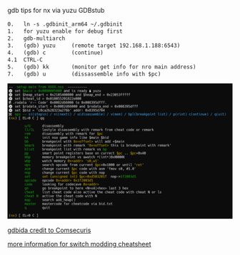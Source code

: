 gdb tips for nx via yuzu GDBstub 
```
0.   ln -s .gdbinit_arm64 ~/.gdbinit
1.   for yuzu enable for debug first 
2.   gdb-multiarch 
3.   (gdb) yuzu     (remote target 192.168.1.188:6543)
4.   (gdb) c        (continue)
4.1  CTRL-C 
5.   (gdb) kk       (monitor get info for nro main address)
7.   (gdb) u        (dissassemble info with $pc) 
```     
 ![nxgdb](./png/nxgdb01.png)        
 
[gdbida credit to Comsecuris](https://github.com/Comsecuris/gdbida)

[more information for switch modding cheatsheet](https://gist.github.com/jam1garner/c9ba6c0cff150f1a2480d0c18ff05e33)
